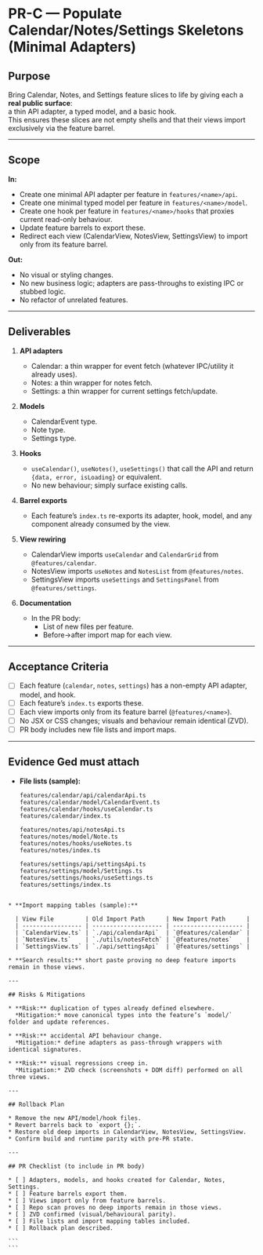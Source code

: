 # PR-C — Populate Calendar/Notes/Settings Skeletons (Minimal Adapters)

## Purpose
Bring Calendar, Notes, and Settings feature slices to life by giving each a **real public surface**:  
a thin API adapter, a typed model, and a basic hook.  
This ensures these slices are not empty shells and that their views import exclusively via the feature barrel.

---

## Scope

**In:**
- Create one minimal API adapter per feature in `features/<name>/api`.
- Create one minimal typed model per feature in `features/<name>/model`.
- Create one hook per feature in `features/<name>/hooks` that proxies current read-only behaviour.
- Update feature barrels to export these.
- Redirect each view (CalendarView, NotesView, SettingsView) to import only from its feature barrel.

**Out:**
- No visual or styling changes.
- No new business logic; adapters are pass-throughs to existing IPC or stubbed logic.
- No refactor of unrelated features.

---

## Deliverables

1. **API adapters**  
   - Calendar: a thin wrapper for event fetch (whatever IPC/utility it already uses).  
   - Notes: a thin wrapper for notes fetch.  
   - Settings: a thin wrapper for current settings fetch/update.  

2. **Models**  
   - CalendarEvent type.  
   - Note type.  
   - Settings type.  

3. **Hooks**  
   - `useCalendar()`, `useNotes()`, `useSettings()` that call the API and return `{data, error, isLoading}` or equivalent.  
   - No new behaviour; simply surface existing calls.

4. **Barrel exports**  
   - Each feature’s `index.ts` re-exports its adapter, hook, model, and any component already consumed by the view.  

5. **View rewiring**  
   - CalendarView imports `useCalendar` and `CalendarGrid` from `@features/calendar`.  
   - NotesView imports `useNotes` and `NotesList` from `@features/notes`.  
   - SettingsView imports `useSettings` and `SettingsPanel` from `@features/settings`.

6. **Documentation**  
   - In the PR body:  
     - List of new files per feature.  
     - Before→after import map for each view.

---

## Acceptance Criteria

- [ ] Each feature (`calendar`, `notes`, `settings`) has a non-empty API adapter, model, and hook.  
- [ ] Each feature’s `index.ts` exports these.  
- [ ] Each view imports only from its feature barrel (`@features/<name>`).  
- [ ] No JSX or CSS changes; visuals and behaviour remain identical (ZVD).  
- [ ] PR body includes new file lists and import maps.  

---

## Evidence Ged must attach

- **File lists (sample):**

  ```text
  features/calendar/api/calendarApi.ts
  features/calendar/model/CalendarEvent.ts
  features/calendar/hooks/useCalendar.ts
  features/calendar/index.ts

  features/notes/api/notesApi.ts
  features/notes/model/Note.ts
  features/notes/hooks/useNotes.ts
  features/notes/index.ts

  features/settings/api/settingsApi.ts
  features/settings/model/Settings.ts
  features/settings/hooks/useSettings.ts
  features/settings/index.ts
````

* **Import mapping tables (sample):**

  | View File         | Old Import Path      | New Import Path      |
  | ----------------- | -------------------- | -------------------- |
  | `CalendarView.ts` | `./api/calendarApi`  | `@features/calendar` |
  | `NotesView.ts`    | `./utils/notesFetch` | `@features/notes`    |
  | `SettingsView.ts` | `./api/settingsApi`  | `@features/settings` |

* **Search results:** short paste proving no deep feature imports remain in those views.

---

## Risks & Mitigations

* **Risk:** duplication of types already defined elsewhere.
  *Mitigation:* move canonical types into the feature’s `model/` folder and update references.

* **Risk:** accidental API behaviour change.
  *Mitigation:* define adapters as pass-through wrappers with identical signatures.

* **Risk:** visual regressions creep in.
  *Mitigation:* ZVD check (screenshots + DOM diff) performed on all three views.

---

## Rollback Plan

* Remove the new API/model/hook files.
* Revert barrels back to `export {};`.
* Restore old deep imports in CalendarView, NotesView, SettingsView.
* Confirm build and runtime parity with pre-PR state.

---

## PR Checklist (to include in PR body)

* [ ] Adapters, models, and hooks created for Calendar, Notes, Settings.
* [ ] Feature barrels export them.
* [ ] Views import only from feature barrels.
* [ ] Repo scan proves no deep imports remain in those views.
* [ ] ZVD confirmed (visual/behavioural parity).
* [ ] File lists and import mapping tables included.
* [ ] Rollback plan described.

```
```
